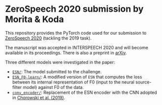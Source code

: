 # ZeroSpeech 2020 submission by Morita & Koda

This repository provides the PyTorch code used for our submission to [ZeroSpeech 2020](http://zerospeech.com/2020/) (tackling the 2019 task).

The manuscript was accepted in INTERSPEECH 2020 and will become available in its proceedings.
There is also a preprint in [arXiv](https://arxiv.org/abs/2005.05487).

Three different models were investigated in the paper:
- [`ESN/`](ESN/): The model submitted to the challenge. 
- [`ESN_F0-learn/`](ESN_F0-learn/): A modified version of `ESN` that computes the loss between its internal representation of F0 (input to the neural source-filter model) against F0 of the data.
- [`conv_encoder/`](conv_encoder/): Replacement of the ESN encoder with the CNN adopted in [Chorowski et al. (2019)](https://ieeexplore.ieee.org/document/8822475/).

